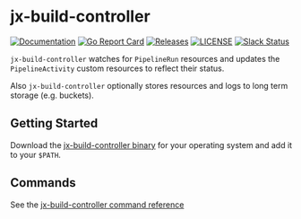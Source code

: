 # jx-build-controller

[![Documentation](https://godoc.org/github.com/jenkins-x-plugins/jx-build-controller?status.svg)](https://pkg.go.dev/mod/github.com/jenkins-x-plugins/jx-build-controller)
[![Go Report Card](https://goreportcard.com/badge/github.com/jenkins-x-plugins/jx-build-controller)](https://goreportcard.com/report/github.com/jenkins-x-plugins/jx-build-controller)
[![Releases](https://img.shields.io/github/release-pre/jenkins-x/helmboot.svg)](https://github.com/jenkins-x-plugins/jx-build-controller/releases)
[![LICENSE](https://img.shields.io/github/license/jenkins-x/helmboot.svg)](https://github.com/jenkins-x-plugins/jx-build-controller/blob/master/LICENSE)
[![Slack Status](https://img.shields.io/badge/slack-join_chat-white.svg?logo=slack&style=social)](https://slack.k8s.io/)

`jx-build-controller` watches for `PipelineRun` resources and updates the `PipelineActivity` custom resources to reflect their status.

Also `jx-build-controller` optionally stores resources and logs to long term storage (e.g. buckets).

## Getting Started

Download the [jx-build-controller binary](https://github.com/jenkins-x-plugins/jx-build-controller/releases) for your operating system and add it to your `$PATH`.

## Commands

See the [jx-build-controller command reference](https://github.com/jenkins-x-plugins/jx-build-controller/blob/master/docs/cmd/jx-build-controller.md#jx-build-controller)




